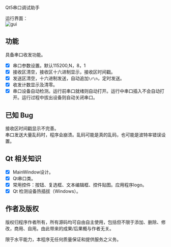 Qt5串口调试助手

运行界面：<br>
![gui](https://github.com/latelee/QtSerialPort/blob/master/images/1.png)

## 功能
具备串口收发功能。  
- [x] 串口参数设置。默认115200,N，8，1  
- [x] 接收区清空，接收区十六进制显示，接收区时间戳。  
- [x] 发送区清空，十六进制发送，自动追加`\r\n`，定时发送。  
- [x] 收发计数显示及清零。  
- [x] 串口设备自动检测。运行前串口就绪则自动打开。运行中串口插入不会自动打开。运行过程中拔出设备则自动关闭串口。  

## 已知 Bug
接收区时间戳显示不完善。  
串口发送大量乱码时，程序会崩溃。乱码可能是真的乱码，也可能是波特率错误设置。    

## Qt 相关知识
- [x] MainWindow设计。  
- [x] Qt串口类。  
- [x] 常用控件：按钮、复选框、文本编辑框、控件贴图。应用程序logo。  
- [x] Qt 检测设备热插拔（Windows）。  

## 作者及版权
版权归程序作者所有，所有源码均可自由自主使用，包括但不限于添加、删除、修改，商用、自用。由此带来的成果/后果概与作者无关。  

限于水平能力，本程序无任何质量保证和提供服务之义务。  
